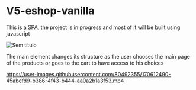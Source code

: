 # V5-eshop-vanilla
 This is a SPA, the project is in progress and most of it will be built using javascript
 
 ![Sem título](https://user-images.githubusercontent.com/80492355/170612387-43d0233c-3155-4ba8-b90d-29f64599b0b4.png)

 The main element changes its structure as the user chooses the main page of the products or goes to the cart to have access to his choices
 
 
https://user-images.githubusercontent.com/80492355/170612490-45abefd9-b386-4f43-b444-aa0a2b1a3f53.mp4


